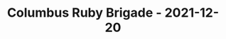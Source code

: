 ---
layout: post
title: Columbus Ruby Brigade - 2021-12-20
datetime: '2021-12-20T18:00:00-05:00'
name: Columbus Ruby Brigade
external_url: https://www.meetup.com/columbusrb/events/281275347/
online_event: true
year_month: 2021-12
---
